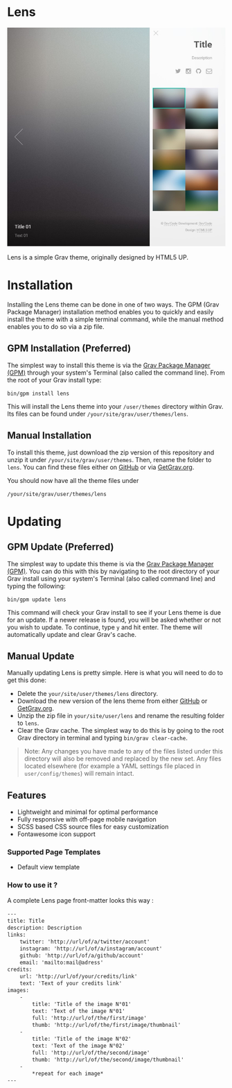 # Lens

![Lens](screenshot.jpg)

Lens is a simple Grav theme, originally designed by HTML5 UP.

# Installation

Installing the Lens theme can be done in one of two ways. The GPM (Grav Package Manager) installation method enables you to quickly and easily install the theme with a simple terminal command, while the manual method enables you to do so via a zip file.

## GPM Installation (Preferred)

The simplest way to install this theme is via the [Grav Package Manager (GPM)](http://learn.getgrav.org/advanced/grav-gpm) through your system's Terminal (also called the command line).  From the root of your Grav install type:

    bin/gpm install lens

This will install the Lens theme into your `/user/themes` directory within Grav. Its files can be found under `/your/site/grav/user/themes/lens`.

## Manual Installation

To install this theme, just download the zip version of this repository and unzip it under `/your/site/grav/user/themes`. Then, rename the folder to `lens`. You can find these files either on [GitHub](https://github.com/lab-dev-code/grav-theme-lens) or via [GetGrav.org](http://getgrav.org/downloads/themes).

You should now have all the theme files under

    /your/site/grav/user/themes/lens

# Updating

## GPM Update (Preferred)

The simplest way to update this theme is via the [Grav Package Manager (GPM)](http://learn.getgrav.org/advanced/grav-gpm). You can do this with this by navigating to the root directory of your Grav install using your system's Terminal (also called command line) and typing the following:

    bin/gpm update lens

This command will check your Grav install to see if your Lens theme is due for an update. If a newer release is found, you will be asked whether or not you wish to update. To continue, type `y` and hit enter. The theme will automatically update and clear Grav's cache.

## Manual Update

Manually updating Lens is pretty simple. Here is what you will need to do to get this done:

* Delete the `your/site/user/themes/lens` directory.
* Download the new version of the lens theme from either [GitHub](https://github.com/lab-dev-code/grav-theme-lens) or [GetGrav.org](http://getgrav.org/downloads/themes).
* Unzip the zip file in `your/site/user/lens` and rename the resulting folder to `lens`.
* Clear the Grav cache. The simplest way to do this is by going to the root Grav directory in terminal and typing `bin/grav clear-cache`.

> Note: Any changes you have made to any of the files listed under this directory will also be removed and replaced by the new set. Any files located elsewhere (for example a YAML settings file placed in `user/config/themes`) will remain intact.

## Features

* Lightweight and minimal for optimal performance
* Fully responsive with off-page mobile navigation
* SCSS based CSS source files for easy customization
* Fontawesome icon support

### Supported Page Templates

* Default view template

### How to use it ?

A complete Lens page front-matter looks this way :

    ---
    title: Title
    description: Description
    links:
        twitter: 'http://url/of/a/twitter/account'
        instagram: 'http://url/of/a/instagram/account'
        github: 'http://url/of/a/github/account'
        email: 'mailto:mail@adress'
    credits:
        url: 'http://url/of/your/credits/link'
        text: 'Text of your credits link'
    images:
        -
            title: 'Title of the image N°01'
            text: 'Text of the image N°01'
            full: 'http://url/of/the/first/image'
            thumb: 'http://url/of/the/first/image/thumbnail'
        -
            title: 'Title of the image N°02'
            text: 'Text of the image N°02'
            full: 'http://url/of/the/second/image'
            thumb: 'http://url/of/the/second/image/thumbnail'
        -
            *repeat for each image*
    ---
